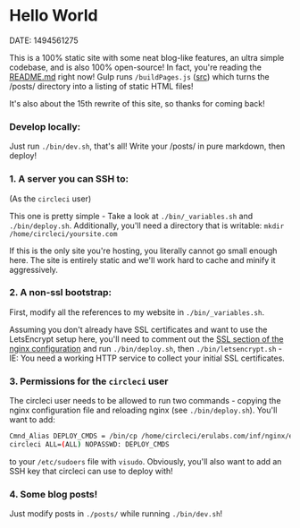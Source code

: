# Hello World
DATE: 1494561275

This is a 100% static site with some neat blog-like features, an ultra simple codebase, and is also 100% open-source! In fact, you're reading the [README.md](https://github.com/erulabs/erulabs.com/blob/master/README.md) right now! Gulp runs `/buildPages.js` ([src](https://github.com/erulabs/erulabs.com/blob/master/buildPages.js)) which turns the /posts/ directory into a listing of static HTML files!

It's also about the 15th rewrite of this site, so thanks for coming back!

### Develop locally:
Just run `./bin/dev.sh`, that's all! Write your /posts/ in pure markdown, then deploy!

### 1. A server you can SSH to:
(As the `circleci` user)

This one is pretty simple - Take a look at `./bin/_variables.sh` and `./bin/deploy.sh`. Additionally, you'll need a directory that is writable: `mkdir /home/circleci/yoursite.com`

If this is the only site you're hosting, you literally cannot go small enough here. The site is entirely static and we'll work hard to cache and minify it aggressively.

### 2. A non-ssl bootstrap:
First, modify all the references to my website in `./bin/_variables.sh`.

Assuming you don't already have SSL certificates and want to use the LetsEncrypt setup here, you'll need to comment out the [SSL section of the nginx configuration](https://github.com/erulabs/erulabs.com/blob/master/inf/nginx/erulabs.conf#L12-L43) and run `./bin/deploy.sh`, then `./bin/letsencrypt.sh` - IE: You need a working HTTP service to collect your initial SSL certificates.

### 3. Permissions for the `circleci` user
The circleci user needs to be allowed to run two commands - copying the nginx configuration file and reloading nginx (see `./bin/deploy.sh`). You'll want to add:
```bash
Cmnd_Alias DEPLOY_CMDS = /bin/cp /home/circleci/erulabs.com/inf/nginx/erulabs.conf /etc/nginx/sites-enabled/erulabs.conf, /usr/sbin/service nginx reload
circleci ALL=(ALL) NOPASSWD: DEPLOY_CMDS
```
to your `/etc/sudoers` file with `visudo`. Obviously, you'll also want to add an SSH key that circleci can use to deploy with!

### 4. Some blog posts!

Just modify posts in `./posts/` while running `./bin/dev.sh`!
